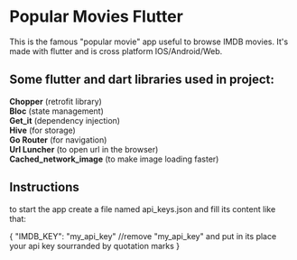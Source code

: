 # Popular Movies Flutter

This is the famous "popular movie" app useful to browse IMDB movies.
It's made with flutter and is cross platform IOS/Android/Web.

## Some flutter and dart libraries used in project:

**Chopper** (retrofit library)  
**Bloc** (state management)  
**Get_it** (dependency injection)  
**Hive** (for storage)  
**Go Router** (for navigation)  
**Url Luncher**  (to open url in the browser)  
**Cached_network_image** (to make image loading faster)  

## Instructions ##  

to start the app create a file named api_keys.json and fill its content like that: 

{
  "IMDB_KEY": "my_api_key"  //remove "my_api_key" and put in its place your api key sourranded by quotation marks
}
